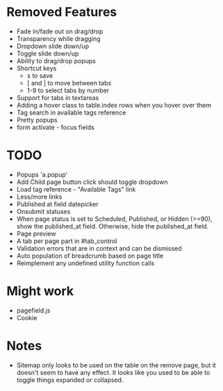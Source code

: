 Removed Features
===============

* Fade in/fade out on drag/drop
* Transparency while dragging
* Dropdown slide down/up
* Toggle slide down/up
* Ability to drag/drop popups
* Shortcut keys
  * s to save
  * [ and ] to move between tabs
  * 1-9 to select tabs by number
* Support for tabs in textareas
* Adding a hover class to table.index rows when you hover over them
* Tag search in available tags reference
* Pretty popups
* form activate - focus fields

TODO
====

* Popups 'a.popup'
* Add Child page button click should toggle dropdown
* Load tag reference - "Available Tags" link
* Less/more links
* Published at field datepicker
* Onsubmit statuses
* When page status is set to Scheduled, Published, or Hidden (>=90), show the published_at field. Otherwise, hide the published_at field.
* Page preview
* A tab per page part in #tab_control
* Validation errors that are in context and can be dismissed
* Auto population of breadcrumb based on page title
* Reimplement any undefined utility function calls

Might work
==========

* pagefield.js
* Cookie

Notes
=====

* Sitemap only looks to be used on the table on the remove page, but it doesn't seem to have any effect. It looks like you used to be able to toggle things expanded or collapsed.
